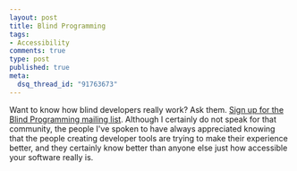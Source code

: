 ```yaml
--- 
layout: post
title: Blind Programming
tags: 
- Accessibility
comments: true
type: post
published: true
meta: 
  dsq_thread_id: "91763673"
---
```

Want to know how blind developers really work? Ask them. <a href="http://www.blindprogramming.com/">Sign up for the Blind Programming mailing list</a>. Although I certainly do not speak for that community, the people I've spoken to have always appreciated knowing that the people creating developer tools are trying to make their experience better, and they certainly know better than anyone else just how accessible your software really is.
